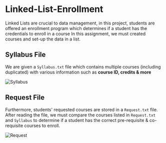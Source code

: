 # Linked-List-Enrollment
Linked Lists are crucial to data management, in this project, students are offered an enrollment program which determines if
a student has the credentials to enroll in a course
In this assignment, we must created courses and set-up the data in a list. 

## Syllabus File
We are given a `Syllabus.txt` file which contains multiple courses (including duplicated) with various information such as **course ID, credits & more** 

![Syllabus](https://media.giphy.com/media/pNTwWZFJEtGPT1lHf3/giphy.gif)

## Request File
Furthermore, students' requested courses are stored in a `Request.txt` file. After reading the file, we must compare the courses listed in `Request.txt` and `Syllabus` to determine if a student has the correct pre-requisite & co-requisite courses to enroll. 

![Request](https://media.giphy.com/media/1hM5kXaP1yDBl9eZSO/giphy.gif)
